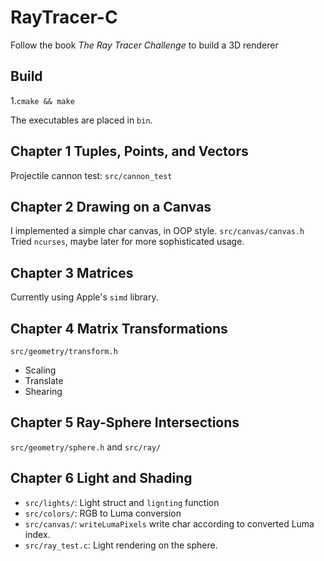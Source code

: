 # RayTracer-C

Follow the book _The Ray Tracer Challenge_ to build a 3D renderer

## Build
1.`cmake && make`

The executables are placed in `bin`.
## Chapter 1 Tuples, Points, and Vectors
Projectile cannon test: `src/cannon_test`

## Chapter 2 Drawing on a Canvas
I implemented a simple char canvas, in OOP style.
`src/canvas/canvas.h`
Tried `ncurses`, maybe later for more sophisticated usage.

## Chapter 3 Matrices
Currently using Apple's `simd` library.

## Chapter 4 Matrix Transformations
`src/geometry/transform.h`
- Scaling
- Translate
- Shearing

## Chapter 5 Ray-Sphere Intersections
`src/geometry/sphere.h` and `src/ray/`

## Chapter 6 Light and Shading
- `src/lights/`: Light struct and `lignting` function 
- `src/colors/`: RGB to Luma conversion
- `src/canvas/`: `writeLumaPixels` write char according to converted Luma index.
- `src/ray_test.c`: Light rendering on the sphere.
